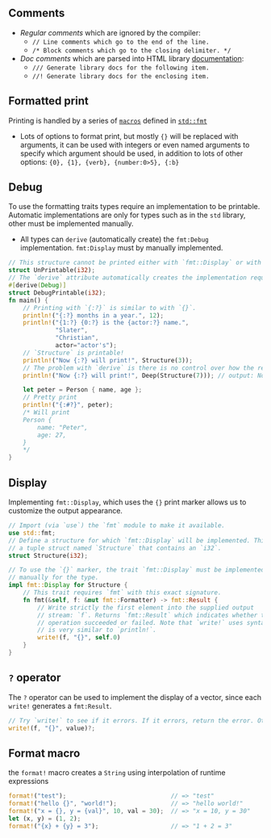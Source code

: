 ## Comments
- _Regular comments_ which are ignored by the compiler:
    - `// Line comments which go to the end of the line.`
    - `/* Block comments which go to the closing delimiter. */`
- _Doc comments_ which are parsed into HTML library [documentation](https://doc.rust-lang.org/stable/rust-by-example/meta/doc.html):
    - `/// Generate library docs for the following item.`
    - `//! Generate library docs for the enclosing item.`

## Formatted print
Printing is handled by a series of [`macros`](https://doc.rust-lang.org/stable/rust-by-example/macros.html) defined in [`std::fmt`](https://doc.rust-lang.org/std/fmt/)
- Lots of options to format print, but mostly `{}` will be replaced with arguments, it can be used with integers or even named arguments to specify which argument should be used, in addition to lots of other options: `{0}, {1}, {verb}, {number:0>5}, {:b}`
## Debug 
To use the formatting traits types require an implementation to be printable. Automatic implementations are only for types such as in the `std` library, other must be implemented manually.
- All types can `derive` (automatically create) the `fmt:Debug` implementation. `fmt:Display` must by manually implemented.
```rust
// This structure cannot be printed either with `fmt::Display` or with `fmt::Debug`. 
struct UnPrintable(i32); 
// The `derive` attribute automatically creates the implementation required to make this `struct` printable with `fmt::Debug`. 
#[derive(Debug)] 
struct DebugPrintable(i32);
fn main() {
    // Printing with `{:?}` is similar to with `{}`.
    println!("{:?} months in a year.", 12);
    println!("{1:?} {0:?} is the {actor:?} name.",
             "Slater",
             "Christian",
             actor="actor's");
    // `Structure` is printable!
    println!("Now {:?} will print!", Structure(3));
    // The problem with `derive` is there is no control over how the results look. What if I want this to just show a `7`?
    println!("Now {:?} will print!", Deep(Structure(7))); // output: Now Deep(Structure(7)) will print!

    let peter = Person { name, age };
    // Pretty print
    println!("{:#?}", peter);
    /* Will print
    Person {  
        name: "Peter",  
        age: 27,  
    }
    */
}
```

## Display
Implementing `fmt::Display`, which uses the `{}` print marker allows us to customize the output appearance.
```rust
// Import (via `use`) the `fmt` module to make it available.
use std::fmt;
// Define a structure for which `fmt::Display` will be implemented. This is
// a tuple struct named `Structure` that contains an `i32`.
struct Structure(i32);

// To use the `{}` marker, the trait `fmt::Display` must be implemented
// manually for the type.
impl fmt::Display for Structure {
    // This trait requires `fmt` with this exact signature.
    fn fmt(&self, f: &mut fmt::Formatter) -> fmt::Result {
        // Write strictly the first element into the supplied output
        // stream: `f`. Returns `fmt::Result` which indicates whether the
        // operation succeeded or failed. Note that `write!` uses syntax which
        // is very similar to `println!`.
        write!(f, "{}", self.0)
    }
}
```

## `?` operator
The `?` operator can be used to implement the display of a vector, since each `write!` generates a `fmt:Result`.
```rust
// Try `write!` to see if it errors. If it errors, return the error. Otherwise continue.
write!(f, "{}", value)?;
```


## Format macro
the `format!` macro creates a `String` using interpolation of runtime expressions
```rust
format!("test");                             // => "test"
format!("hello {}", "world!");               // => "hello world!"
format!("x = {}, y = {val}", 10, val = 30);  // => "x = 10, y = 30"
let (x, y) = (1, 2);
format!("{x} + {y} = 3");                    // => "1 + 2 = 3"
```